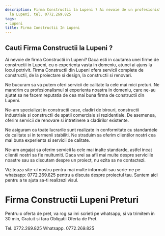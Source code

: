 ```yaml
---
description: Firma Constructii la Lupeni ? Ai nevoie de un profesionist in Firma Constructii
  la Lupeni. tel. 0772.269.825
tags:
- Lupeni
title: Firma Constructii In Lupeni
---
```



## Cauti Firma Constructii la Lupeni ?

Ai nevoie de firma Constructii in Lupeni? Daca esti in cautarea unei firme de constructii in Lupeni, cu o experienta vasta in domeniu, atunci ai ajuns la locul potrivit. 
Firma Constructii din Lupeni ofera servicii complete de constructii, de la proiectare si design, la constructii si renovari. 

Ne bucuram sa va putem oferi servicii de calitate la cele mai mici preturi. Ne mandrim cu profesionalismul si experienta noastra in domeniu, care ne-au ajutat sa ne facem reputatia de cea mai buna firma de constructii din Lupeni. 

Ne-am specializat in constructii case, cladiri de birouri, constructii industriale si constructii de spatii comerciale si rezidentiale. De asemenea, oferim servicii de renovare si intretinere a cladirilor existente. 

Ne asiguram ca toate lucrarile sunt realizate in conformitate cu standardele de calitate si in termenii stabiliti. Ne straduim sa oferim clientilor nostri cea mai buna experienta si servicii de calitate. 

Ne-am angajat sa oferim servicii la cele mai inalte standarde, astfel incat clientii nostri sa fie multumiti. Daca vrei sa afli mai multe despre serviciile noastre sau sa discutam despre un proiect, nu ezita sa ne contactezi. 

Viziteaza site-ul nostru pentru mai multe informatii sau scrie-ne pe whatsapp: 0772.269.825 pentru a discuta despre proiectul tau.
Suntem aici pentru a te ajuta sa-ti realizezi visul.

# Firma Constructii Lupeni Preturi
Pentru o oferta de pret, va rog sa imi scrieti pe whatsapp, si va trimitem in 30 min, Gratuit si fara Obligatii Oferta de Pret.

Tel. 0772.269.825
Whatsapp. 0772.269.825